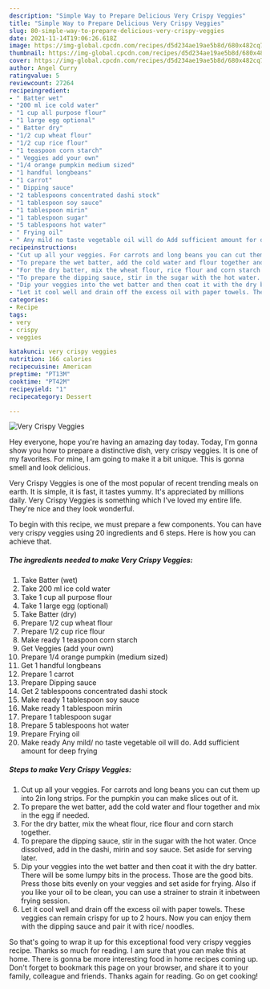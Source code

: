 ```yaml
---
description: "Simple Way to Prepare Delicious Very Crispy Veggies"
title: "Simple Way to Prepare Delicious Very Crispy Veggies"
slug: 80-simple-way-to-prepare-delicious-very-crispy-veggies
date: 2021-11-14T19:06:26.618Z
image: https://img-global.cpcdn.com/recipes/d5d234ae19ae5b8d/680x482cq70/very-crispy-veggies-recipe-main-photo.jpg
thumbnail: https://img-global.cpcdn.com/recipes/d5d234ae19ae5b8d/680x482cq70/very-crispy-veggies-recipe-main-photo.jpg
cover: https://img-global.cpcdn.com/recipes/d5d234ae19ae5b8d/680x482cq70/very-crispy-veggies-recipe-main-photo.jpg
author: Angel Curry
ratingvalue: 5
reviewcount: 27264
recipeingredient:
- " Batter wet"
- "200 ml ice cold water"
- "1 cup all purpose flour"
- "1 large egg optional"
- " Batter dry"
- "1/2 cup wheat flour"
- "1/2 cup rice flour"
- "1 teaspoon corn starch"
- " Veggies add your own"
- "1/4 orange pumpkin medium sized"
- "1 handful longbeans"
- "1 carrot"
- " Dipping sauce"
- "2 tablespoons concentrated dashi stock"
- "1 tablespoon soy sauce"
- "1 tablespoon mirin"
- "1 tablespoon sugar"
- "5 tablespoons hot water"
- " Frying oil"
- " Any mild no taste vegetable oil will do Add sufficient amount for deep frying"
recipeinstructions:
- "Cut up all your veggies. For carrots and long beans you can cut them up into 2in long strips. For the pumpkin you can make slices out of it."
- "To prepare the wet batter, add the cold water and flour together and mix in the egg if needed."
- "For the dry batter, mix the wheat flour, rice flour and corn starch together."
- "To prepare the dipping sauce, stir in the sugar with the hot water. Once dissolved, add in the dashi, mirin and soy sauce. Set aside for serving later."
- "Dip your veggies into the wet batter and then coat it with the dry batter. There will be some lumpy bits in the process. Those are the good bits. Press those bits evenly on your veggies and set aside for frying. Also if you like your oil to be clean, you can use a strainer to strain it inbetween frying session."
- "Let it cool well and drain off the excess oil with paper towels. These veggies can remain crispy for up to 2 hours. Now you can enjoy them with the dipping sauce and pair it with rice/ noodles."
categories:
- Recipe
tags:
- very
- crispy
- veggies

katakunci: very crispy veggies 
nutrition: 166 calories
recipecuisine: American
preptime: "PT13M"
cooktime: "PT42M"
recipeyield: "1"
recipecategory: Dessert

---
```



![Very Crispy Veggies](https://img-global.cpcdn.com/recipes/d5d234ae19ae5b8d/680x482cq70/very-crispy-veggies-recipe-main-photo.jpg)

Hey everyone, hope you're having an amazing day today. Today, I'm gonna show you how to prepare a distinctive dish, very crispy veggies. It is one of my favorites. For mine, I am going to make it a bit unique. This is gonna smell and look delicious.



Very Crispy Veggies is one of the most popular of recent trending meals on earth. It is simple, it is fast, it tastes yummy. It's appreciated by millions daily. Very Crispy Veggies is something which I've loved my entire life. They're nice and they look wonderful.


To begin with this recipe, we must prepare a few components. You can have very crispy veggies using 20 ingredients and 6 steps. Here is how you can achieve that.

<!--inarticleads1-->

##### The ingredients needed to make Very Crispy Veggies:

1. Take  Batter (wet)
1. Take 200 ml ice cold water
1. Take 1 cup all purpose flour
1. Take 1 large egg (optional)
1. Take  Batter (dry)
1. Prepare 1/2 cup wheat flour
1. Prepare 1/2 cup rice flour
1. Make ready 1 teaspoon corn starch
1. Get  Veggies (add your own)
1. Prepare 1/4 orange pumpkin (medium sized)
1. Get 1 handful longbeans
1. Prepare 1 carrot
1. Prepare  Dipping sauce
1. Get 2 tablespoons concentrated dashi stock
1. Make ready 1 tablespoon soy sauce
1. Make ready 1 tablespoon mirin
1. Prepare 1 tablespoon sugar
1. Prepare 5 tablespoons hot water
1. Prepare  Frying oil
1. Make ready  Any mild/ no taste vegetable oil will do. Add sufficient amount for deep frying




<!--inarticleads2-->

##### Steps to make Very Crispy Veggies:

1. Cut up all your veggies. For carrots and long beans you can cut them up into 2in long strips. For the pumpkin you can make slices out of it.
1. To prepare the wet batter, add the cold water and flour together and mix in the egg if needed.
1. For the dry batter, mix the wheat flour, rice flour and corn starch together.
1. To prepare the dipping sauce, stir in the sugar with the hot water. Once dissolved, add in the dashi, mirin and soy sauce. Set aside for serving later.
1. Dip your veggies into the wet batter and then coat it with the dry batter. There will be some lumpy bits in the process. Those are the good bits. Press those bits evenly on your veggies and set aside for frying. Also if you like your oil to be clean, you can use a strainer to strain it inbetween frying session.
1. Let it cool well and drain off the excess oil with paper towels. These veggies can remain crispy for up to 2 hours. Now you can enjoy them with the dipping sauce and pair it with rice/ noodles.




So that's going to wrap it up for this exceptional food very crispy veggies recipe. Thanks so much for reading. I am sure that you can make this at home. There is gonna be more interesting food in home recipes coming up. Don't forget to bookmark this page on your browser, and share it to your family, colleague and friends. Thanks again for reading. Go on get cooking!
